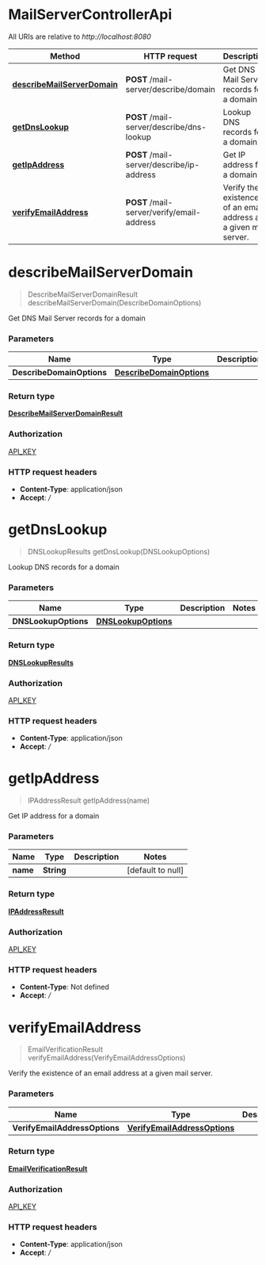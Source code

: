# MailServerControllerApi

All URIs are relative to *http://localhost:8080*

Method | HTTP request | Description
------------- | ------------- | -------------
[**describeMailServerDomain**](MailServerControllerApi#describeMailServerDomain) | **POST** /mail-server/describe/domain | Get DNS Mail Server records for a domain
[**getDnsLookup**](MailServerControllerApi#getDnsLookup) | **POST** /mail-server/describe/dns-lookup | Lookup DNS records for a domain
[**getIpAddress**](MailServerControllerApi#getIpAddress) | **POST** /mail-server/describe/ip-address | Get IP address for a domain
[**verifyEmailAddress**](MailServerControllerApi#verifyEmailAddress) | **POST** /mail-server/verify/email-address | Verify the existence of an email address at a given mail server.


<a name="describeMailServerDomain"></a>
# **describeMailServerDomain**
> DescribeMailServerDomainResult describeMailServerDomain(DescribeDomainOptions)

Get DNS Mail Server records for a domain

### Parameters

Name | Type | Description  | Notes
------------- | ------------- | ------------- | -------------
 **DescribeDomainOptions** | [**DescribeDomainOptions**](../Models/DescribeDomainOptions)|  |

### Return type

[**DescribeMailServerDomainResult**](../Models/DescribeMailServerDomainResult)

### Authorization

[API_KEY](../README#API_KEY)

### HTTP request headers

- **Content-Type**: application/json
- **Accept**: */*

<a name="getDnsLookup"></a>
# **getDnsLookup**
> DNSLookupResults getDnsLookup(DNSLookupOptions)

Lookup DNS records for a domain

### Parameters

Name | Type | Description  | Notes
------------- | ------------- | ------------- | -------------
 **DNSLookupOptions** | [**DNSLookupOptions**](../Models/DNSLookupOptions)|  |

### Return type

[**DNSLookupResults**](../Models/DNSLookupResults)

### Authorization

[API_KEY](../README#API_KEY)

### HTTP request headers

- **Content-Type**: application/json
- **Accept**: */*

<a name="getIpAddress"></a>
# **getIpAddress**
> IPAddressResult getIpAddress(name)

Get IP address for a domain

### Parameters

Name | Type | Description  | Notes
------------- | ------------- | ------------- | -------------
 **name** | **String**|  | [default to null]

### Return type

[**IPAddressResult**](../Models/IPAddressResult)

### Authorization

[API_KEY](../README#API_KEY)

### HTTP request headers

- **Content-Type**: Not defined
- **Accept**: */*

<a name="verifyEmailAddress"></a>
# **verifyEmailAddress**
> EmailVerificationResult verifyEmailAddress(VerifyEmailAddressOptions)

Verify the existence of an email address at a given mail server.

### Parameters

Name | Type | Description  | Notes
------------- | ------------- | ------------- | -------------
 **VerifyEmailAddressOptions** | [**VerifyEmailAddressOptions**](../Models/VerifyEmailAddressOptions)|  |

### Return type

[**EmailVerificationResult**](../Models/EmailVerificationResult)

### Authorization

[API_KEY](../README#API_KEY)

### HTTP request headers

- **Content-Type**: application/json
- **Accept**: */*


